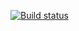 [![Build status](https://ci.appveyor.com/api/projects/status/1kuvg4lsirvwmdyw?svg=true)](https://ci.appveyor.com/project/WoxaD/ci-setting)
